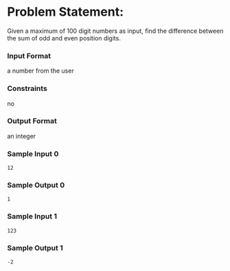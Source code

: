 # Problem Statement:

Given a maximum of 100 digit numbers as input, find the difference between the sum of odd and even position digits.

### Input Format

a number from the user

### Constraints

no

### Output Format

an integer

### Sample Input 0
```
12
```
### Sample Output 0
```
1
```
### Sample Input 1
```
123
```
### Sample Output 1
```
-2
```
